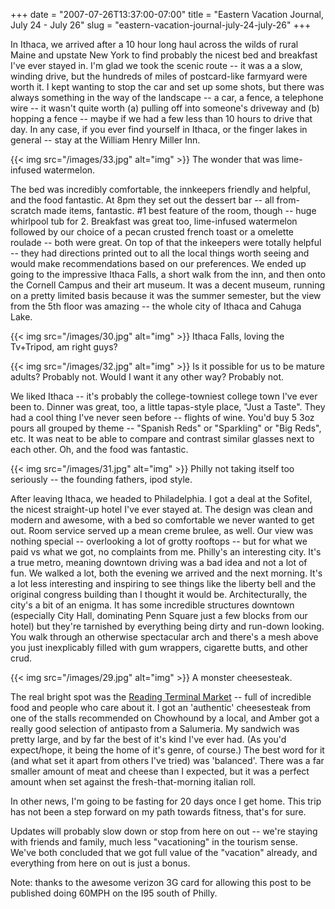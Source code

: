+++
date = "2007-07-26T13:37:00-07:00"
title = "Eastern Vacation Journal, July 24 - July 26"
slug = "eastern-vacation-journal-july-24-july-26"
+++


In Ithaca, we arrived after a 10 hour long haul across the wilds of rural Maine and upstate New York to find probably the nicest bed and breakfast I've ever stayed in. I'm glad we took the scenic route -- it was a a slow, winding drive, but the hundreds of miles of postcard-like farmyard were worth it. I kept wanting to stop the car and set up some shots, but there was always something in the way of the landscape -- a car, a fence, a telephone wire -- it wasn't quite worth (a) pulling off into someone's driveway and (b) hopping a fence -- maybe if we had a few less than 10 hours to drive that day. In any case, if you ever find yourself in Ithaca, or the finger lakes in general -- stay at the William Henry Miller Inn. 

{{< img src="/images/33.jpg"  alt="img"   >}}
The wonder that was lime-infused watermelon.

The bed was incredibly comfortable, the innkeepers friendly and helpful, and the food fantastic. At 8pm they set out the dessert bar -- all from-scratch made items, fantastic. #1 best feature of the room, though -- huge whirlpool tub for 2. Breakfast was great too, lime-infused watermelon followed by our choice of a pecan crusted french toast or a omelette roulade -- both were great. On top of that the inkeepers were totally helpful -- they had directions printed out to all the local things worth seeing and would make recommendations based on our preferences. We ended up going to the impressive Ithaca Falls, a short walk from the inn, and then onto the Cornell Campus and their art museum. It was a decent museum, running on a pretty limited basis because it was the summer semester, but the view from the 5th floor was amazing -- the whole city of Ithaca and Cahuga Lake. 

{{< img src="/images/30.jpg"  alt="img"   >}}
Ithaca Falls, loving the Tv+Tripod, am right guys?

{{< img src="/images/32.jpg"  alt="img"   >}}
Is it possible for us to be mature adults? Probably not. Would I want it any other way? Probably not.

We liked Ithaca -- it's probably the college-towniest college town I've ever been to. Dinner was great, too, a little tapas-style place, "Just a Taste". They had a cool thing I've never seen before -- flights of wine. You'd buy 5 3oz pours all grouped by theme -- "Spanish Reds" or "Sparkling" or "Big Reds", etc. It was neat to be able to compare and contrast similar glasses next to each other. Oh, and the food was fantastic.


{{< img src="/images/31.jpg"  alt="img"   >}}
Philly not taking itself too seriously -- the founding fathers, ipod style.

After leaving Ithaca, we headed to Philadelphia. I got a deal at the Sofitel, the nicest straight-up hotel I've ever stayed at. The design was clean and modern and awesome, with a bed so comfortable we never wanted to get out. Room service served up a mean creme brulee, as well. Our view was nothing special -- overlooking a lot of grotty rooftops -- but for what we paid vs what we got, no complaints from me. Philly's an interesting city. It's a true metro, meaning downtown driving was a bad idea and not a lot of fun. We walked a lot, both the evening we arrived and the next morning. It's a lot less interesting and inspiring to see things like the liberty bell and the original congress building than I thought it would be. Architecturally, the city's a bit of an enigma. It has some incredible structures downtown (especially City Hall, dominating Penn Square just a few blocks from our hotel) but they're tarnished by everything being dirty and run-down looking. You walk through an otherwise spectacular arch and there's a mesh above you just inexplicably filled with gum wrappers, cigarette butts, and other crud.


{{< img src="/images/29.jpg"  alt="img"   >}}
A monster cheesesteak.

The real bright spot was the [Reading Terminal Market](http://en.wikipedia.org/wiki/Reading_Terminal_Market) -- full of incredible food and people who care about it. I got an 'authentic' cheesesteak from one of the stalls recommended on Chowhound by a local, and Amber got a really good selection of antipasto from a Salumeria. My sandwich was pretty large, and by far the best of it's kind I've ever had. (As you'd expect/hope, it being the home of it's genre, of course.)  The best word for it (and what set it apart from others I've tried) was 'balanced'. There was a far smaller amount of meat and cheese than I expected, but it was a perfect amount when set against the fresh-that-morning italian roll. 

In other news, I'm going to be fasting for 20 days once I get home. This trip has not been a step forward on my path towards fitness, that's for sure.

Updates will probably slow down or stop from here on out -- we're staying with friends and family, much less "vacationing" in the tourism sense. We've both concluded that we got full value of the "vacation" already, and everything from here on out is just a bonus.

Note: thanks to the awesome verizon 3G card for allowing this post to be published doing 60MPH on the I95 south of Philly.
